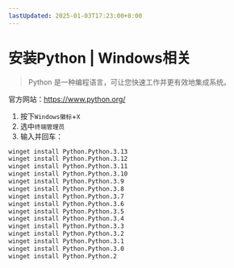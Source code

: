 ```yaml
---
lastUpdated: 2025-01-03T17:23:00+8:00
---
```


# 安装Python | Windows相关

> Python 是一种编程语言，可让您快速工作并更有效地集成系统。

官方网站：<https://www.python.org/>

1. 按下```Windows徽标```+```X```
2. 选中```终端管理员```
3. 输入并回车：

```bash
winget install Python.Python.3.13
winget install Python.Python.3.12
winget install Python.Python.3.11
winget install Python.Python.3.10
winget install Python.Python.3.9
winget install Python.Python.3.8
winget install Python.Python.3.7
winget install Python.Python.3.6
winget install Python.Python.3.5
winget install Python.Python.3.4
winget install Python.Python.3.3
winget install Python.Python.3.2
winget install Python.Python.3.1
winget install Python.Python.3.0
winget install Python.Python.2
```